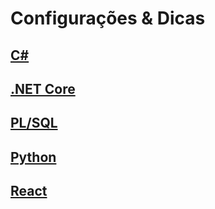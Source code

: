 # Configurações & Dicas

## [C#](csharp/csharp.md)

## [.NET Core](dotnet/dotnet.md)

## [PL/SQL](plsql/plsql.md)

## [Python](python/python.md)

## [React](react/react.md)